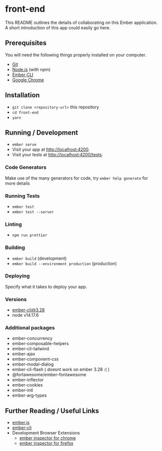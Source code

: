 # front-end

This README outlines the details of collaborating on this Ember application.
A short introduction of this app could easily go here.

## Prerequisites

You will need the following things properly installed on your computer.

* [Git](https://git-scm.com/)
* [Node.js](https://nodejs.org/) (with npm)
* [Ember CLI](https://ember-cli.com/)
* [Google Chrome](https://google.com/chrome/)

## Installation

* `git clone <repository-url>` this repository
* `cd front-end`
* `yarn`

## Running / Development

* `ember serve`
* Visit your app at [http://localhost:4200](http://localhost:4200).
* Visit your tests at [http://localhost:4200/tests](http://localhost:4200/tests).

### Code Generators

Make use of the many generators for code, try `ember help generate` for more details

### Running Tests

* `ember test`
* `ember test --server`

### Linting

* `npm run prettier`

### Building

* `ember build` (development)
* `ember build --environment production` (production)

### Deploying

Specify what it takes to deploy your app.

### Versions

* ember-cli@3.28
* node v14.17.6

### Additional packages

* ember-concurrency
* ember-composable-helpers
* ember-cli-tailwind
* ember-ajax
* ember-component-css
* ember-modal-dialog
* ember-cli-flash ( doesnt work on ember 3.28 :( )
* @fortawesome/ember-fontawesome
* ember-inflector
* ember-cookies
* ember-intl
* ember-arg-types

## Further Reading / Useful Links

* [ember.js](https://emberjs.com/)
* [ember-cli](https://ember-cli.com/)
* Development Browser Extensions
  * [ember inspector for chrome](https://chrome.google.com/webstore/detail/ember-inspector/bmdblncegkenkacieihfhpjfppoconhi)
  * [ember inspector for firefox](https://addons.mozilla.org/en-US/firefox/addon/ember-inspector/)
